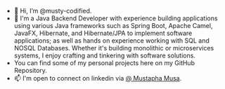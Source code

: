 - 👋 Hi, I’m @musty-codified.
- 👀 I'm a Java Backend Developer with experience building applications using various Java frameworks such as Spring Boot, Apache Camel, JavaFX, Hibernate, and Hibernate/JPA to implement software         applications; as well as hands on experience working with SQL and NOSQL Databases.
     Whether it's building monolithic or microservices systems, I enjoy crafting and tinkering with software solutions.
-    You can find some of my personal projects here on my GitHub Repository.
- 📫 I'm open to connect on linkedin via [@ Mustapha Musa](https://www.linkedin.com/in/mustapha-musa/).



